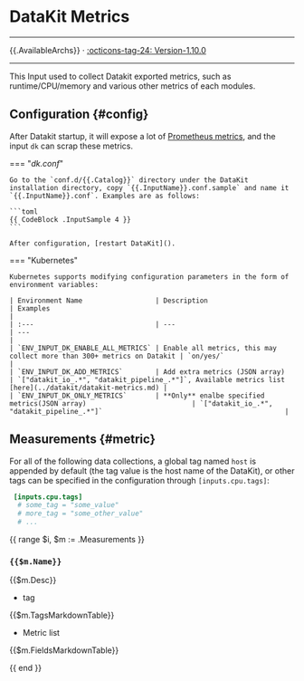# DataKit Metrics

---

{{.AvailableArchs}} · [:octicons-tag-24: Version-1.10.0](changelog.md#cl-1.10.0)

---

This Input used to collect Datakit exported metrics, such as runtime/CPU/memory and various other metrics of each modules.

## Configuration {#config}

After Datakit startup, it will expose a lot of [Prometheus metrics](datakit-metrics.md), and the input `dk` can scrap
these metrics.

<!-- markdownlint-disable MD046 -->
=== "*dk.conf*"

    
    Go to the `conf.d/{{.Catalog}}` directory under the DataKit installation directory, copy `{{.InputName}}.conf.sample` and name it `{{.InputName}}.conf`. Examples are as follows:

    ```toml
    {{ CodeBlock .InputSample 4 }}
    ```

    After configuration, [restart DataKit]().

=== "Kubernetes"

    Kubernetes supports modifying configuration parameters in the form of environment variables:

    | Environment Name                  | Description                                                            | Examples                                                                               |
    | :---                              | ---                                                                    | ---                                                                                    |
    | `ENV_INPUT_DK_ENABLE_ALL_METRICS` | Enable all metrics, this may collect more than 300+ metrics on Datakit | `on/yes/`                                                                              |
    | `ENV_INPUT_DK_ADD_METRICS`        | Add extra metrics (JSON array)                                         | `["datakit_io_.*", "datakit_pipeline_.*"]`, Available metrics list [here](../datakit/datakit-metrics.md) |
    | `ENV_INPUT_DK_ONLY_METRICS`       | **Only** enalbe specified metrics(JSON array)                          | `["datakit_io_.*", "datakit_pipeline_.*"]`                                             |
<!-- markdownlint-enable -->

## Measurements {#metric}

For all of the following data collections, a global tag named `host` is appended by default (the tag value is the host name of the DataKit), or other tags can be specified in the configuration through `[inputs.cpu.tags]`:

``` toml
 [inputs.cpu.tags]
  # some_tag = "some_value"
  # more_tag = "some_other_value"
  # ...
```

{{ range $i, $m := .Measurements }}

### `{{$m.Name}}`

{{$m.Desc}}

- tag

{{$m.TagsMarkdownTable}}

- Metric list

{{$m.FieldsMarkdownTable}}

{{ end }}
